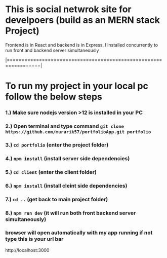 # This is social netwrok site for develpoers (build as an MERN stack Project)

Frontend is in React and backend is in Express.
I installed concurrently to run front and backend server simultaneously

|=================================================================|

# To run my project in your local pc follow the below steps

### 1.) Make sure nodejs version >12 is installed in your PC

### 2.) Open terminal and type command `git clone https://github.com/murarik57/portfolioApp.git portfolio`

### 3.) `cd portfolio` (enter the project folder)

### 4.) `npm install` (install server side dependencies)

### 5.) `cd client` (enter the client folder)

### 6.) `npm install` (install cleint side dependencies)

### 7.) `cd ..` (get back to main project folder)

### 8.) `npm run dev` (it will run both front backend server simultaneously)

### browser will open automatically with my app running if not type this is your url bar

http://localhost:3000
